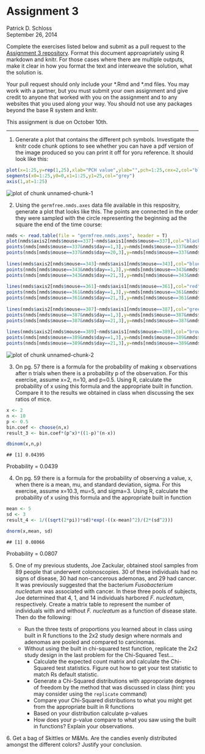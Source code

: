 # Assignment 3
Patrick D. Schloss  
September 26, 2014  

Complete the exercises listed below and submit as a pull request to the [Assignment 3 repository](http://www.github.com/microbialinformatics/assignment03).  Format this document approapriately using R markdown and knitr. For those cases where there are multiple outputs, make it clear in how you format the text and interweave the solution, what the solution is.

Your pull request should only include your *.Rmd and *.md files. You may work with a partner, but you must submit your own assignment and give credit to anyone that worked with you on the assignment and to any websites that you used along your way. You should not use any packages beyond the base R system and knitr.

This assignment is due on October 10th.

------

1.  Generate a plot that contains the different pch symbols. Investigate the knitr code chunk options to see whether you can have a pdf version of the image produced so you can print it off for yoru reference. It should look like this:

   

```r
plot(x=1:25,y=rep(1,25),xlab="PCH value",ylab="",pch=1:25,cex=2,col="black",type="p", main="PCH Symbols",axes=F)
segments(x0=1:25,y0=0,x1=1:25,y1=25,col="grey")
axis(1,at=1:25)
```

![plot of chunk unnamed-chunk-1](./README_files/figure-html/unnamed-chunk-1.png) 


2.  Using the `germfree.nmds.axes` data file available in this respositry, generate a plot that looks like this. The points are connected in the order they were sampled with the circle representing the beginning ad the square the end of the time course:

    

```r
nmds <- read.table(file = "germfree.nmds.axes", header = T)
plot(nmds$axis2[nmds$mouse==337]~nmds$axis1[nmds$mouse==337],col="black",type="l",xlab="NMDS Axis 1",ylab="NMDS Axis 2",ylim=c(-0.6,0.4),xlim=c(-0.4,0.8))
points(nmds[nmds$mouse==337&nmds$day==1,3],y=nmds[nmds$mouse==337&nmds$day==1,4],pch=16,col="black",cex=1.5)
points(nmds[nmds$mouse==337&nmds$day==20,3],y=nmds[nmds$mouse==337&nmds$day==20,4],pch=15,col="black",cex=1.5)
      
lines(nmds$axis2[nmds$mouse==343]~nmds$axis1[nmds$mouse==343],col="blue",type="l")
points(nmds[nmds$mouse==343&nmds$day==1,3],y=nmds[nmds$mouse==343&nmds$day==1,4],pch=16,col="blue",cex=1.5)
points(nmds[nmds$mouse==343&nmds$day==21,3],y=nmds[nmds$mouse==343&nmds$day==21,4],pch=15,col="blue",cex=1.5)
    
lines(nmds$axis2[nmds$mouse==361]~nmds$axis1[nmds$mouse==361],col="red",type="l")
points(nmds[nmds$mouse==361&nmds$day==1,3],y=nmds[nmds$mouse==361&nmds$day==1,4],pch=16,col="red",cex=1.5)
points(nmds[nmds$mouse==361&nmds$day==21,3],y=nmds[nmds$mouse==361&nmds$day==21,4],pch=15,col="red",cex=1.5)
    
lines(nmds$axis2[nmds$mouse==387]~nmds$axis1[nmds$mouse==387],col="green",type="l")
points(nmds[nmds$mouse==387&nmds$day==1,3],y=nmds[nmds$mouse==387&nmds$day==1,4],pch=16,col="green",cex=1.5)
points(nmds[nmds$mouse==387&nmds$day==21,3],y=nmds[nmds$mouse==387&nmds$day==21,4],pch=15,col="green",cex=1.5)
   
lines(nmds$axis2[nmds$mouse==389]~nmds$axis1[nmds$mouse==389],col="brown",type="l")
points(nmds[nmds$mouse==389&nmds$day==1,3],y=nmds[nmds$mouse==389&nmds$day==1,4],pch=16,col="brown",cex=1.5)
points(nmds[nmds$mouse==389&nmds$day==21,3],y=nmds[nmds$mouse==389&nmds$day==21,4],pch=15,col="brown",cex=1.5)
```

![plot of chunk unnamed-chunk-2](./README_files/figure-html/unnamed-chunk-2.png) 


3.  On pg. 57 there is a formula for the probability of making x observations after n trials when there is a probability p of the observation.  For this exercise, assume x=2, n=10, and p=0.5.  Using R, calculate the probability of x using this formula and the appropriate built in function. Compare it to the results we obtained in class when discussing the sex ratios of mice.


```r
x <- 2
n <- 10
p <- 0.5
bin.coef <- choose(n,x)
result_3 <- bin.coef*(p^x)*((1-p)^(n-x))

dbinom(x,n,p)
```

```
## [1] 0.04395
```
Probability = 0.0439 

4.  On pg. 59 there is a formula for the probability of observing a value, x, when there is a mean, mu, and standard deviation, sigma.  For this exercise, assume x=10.3, mu=5, and sigma=3.  Using R, calculate the probability of x using this formula and the appropriate built in function

```r
mean <- 5
sd <- 3
result_4 <- 1/((sqrt(2*pi))*sd)*exp(-((x-mean)^2)/(2*(sd^2)))

dnorm(x,mean, sd)
```

```
## [1] 0.08066
```
Probability = 0.0807 



5.  One of my previous students, Joe Zackular, obtained stool samples from 89 people that underwent colonoscopies.  30 of these individuals had no signs of disease, 30 had non-cancerous ademonas, and 29 had cancer.  It was previously suggested that the bacterium *Fusobacterium nucleatum* was associated with cancer.  In these three pools of subjects, Joe determined that 4, 1, and 14 individuals harbored *F. nucleatum*, respectively. Create a matrix table to represent the number of individuals with and without _F. nucleatum_ as a function of disease state.  Then do the following:

    * Run the three tests of proportions you learned about in class using built in R  functions to the 2x2 study design where normals and adenomas are pooled and compared to carcinomas.
    * Without using the built in chi-squared test function, replicate the 2x2 study design in the last problem for the Chi-Squared Test...
      * Calculate the expected count matrix and calculate the Chi-Squared test statistics. Figure out how to get your test statistic to match Rs default statistic.
      *	Generate a Chi-Squared distributions with approporiate degrees of freedom by the method that was discussed in class (hint: you may consider using the `replicate` command)
      * Compare your Chi-Squared distributions to what you might get from the appropriate built in R functions
      * Based on your distribution calculate p-values
      * How does your p-value compare to what you saw using the built in functions? Explain your observations.


6\.  Get a bag of Skittles or M&Ms.  Are the candies evenly distributed amongst the different colors?  Justify your conclusion.

